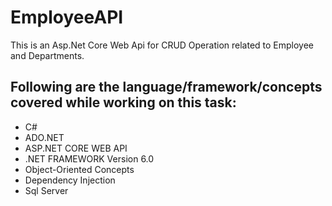 # EmployeeAPI
This is an Asp.Net Core Web Api for CRUD Operation related to Employee and Departments.

## Following are the language/framework/concepts covered while working on this task:
- C#
- ADO.NET
- ASP.NET CORE WEB API
- .NET FRAMEWORK Version 6.0
- Object-Oriented Concepts
- Dependency Injection
- Sql Server 
